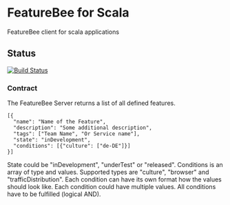 # FeatureBee for Scala
FeatureBee client for scala applications

## Status
[![Build Status](https://travis-ci.org/AutoScout24/featurebee-scala.svg)](https://github.com/AutoScout24/featurebee-scala)

### Contract
The FeatureBee Server returns a list of all defined features.

    [{
      "name": "Name of the Feature",
      "description": "Some additional description",
      "tags": ["Team Name", "Or Service name"],
      "state": "inDevelopment",
      "conditions": [{"culture": ["de-DE"]}]
    }]

State could be "inDevelopment", "underTest" or "released". 
Conditions is an array of type and values. Supported types are "culture", "browser" and "trafficDistribution". Each condition can have its own format how the values should look like. Each condition could have multiple values. All conditions have to be fulfilled (logical AND).

